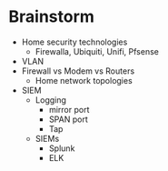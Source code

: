 # Brainstorm

- Home security technologies
    - Firewalla, Ubiquiti, Unifi, Pfsense
- VLAN
- Firewall vs Modem vs Routers
    - Home network topologies
- SIEM
    - Logging
        - mirror port
        - SPAN port
        - Tap
    - SIEMs
        - Splunk
        - ELK